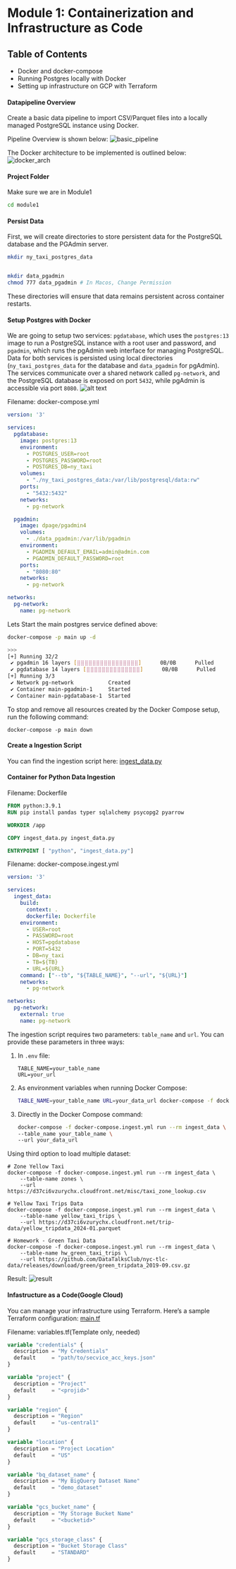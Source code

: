 # Module 1: Containerization and Infrastructure as Code

## Table of Contents
* Docker and docker-compose 
* Running Postgres locally with Docker
* Setting up infrastructure on GCP with Terraform

#### Datapipeline Overview

Create a basic data pipeline to import CSV/Parquet files into a locally managed PostgreSQL instance using Docker.

Pipeline Overview is shown below:
![basic_pipeline](assets/basic_pipeline.png)

The Docker architecture to be implemented is outlined below:
![docker_arch](assets/docker_arch.png)

#### Project Folder

Make sure we are in Module1
```bash
cd module1
```

#### Persist Data

First, we will create directories to store persistent data for the PostgreSQL database and the PGAdmin server.
```bash
mkdir ny_taxi_postgres_data


mkdir data_pgadmin
chmod 777 data_pgadmin # In Macos, Change Permission
```
These directories will ensure that data remains persistent across container restarts.


#### Setup Postgres with Docker

We are going to setup two services: ```pgdatabase```, which uses the ```postgres:13``` image to run a PostgreSQL instance with a root user and password, and ```pgadmin```, which runs the pgAdmin web interface for managing PostgreSQL. Data for both services is persisted using local directories (```ny_taxi_postgres_data``` for the database and ```data_pgadmin``` for pgAdmin). The services communicate over a shared network called ```pg-network```, and the PostgreSQL database is exposed on port ```5432```, while pgAdmin is accessible via port ```8080```.
![alt text](assets/setup_postgres.png)

Filename: docker-compose.yml
```yml
version: '3'

services:
  pgdatabase:
    image: postgres:13
    environment:
      - POSTGRES_USER=root
      - POSTGRES_PASSWORD=root
      - POSTGRES_DB=ny_taxi
    volumes:
      - "./ny_taxi_postgres_data:/var/lib/postgresql/data:rw"
    ports:
      - "5432:5432"
    networks:
      - pg-network

  pgadmin:
    image: dpage/pgadmin4
    volumes:
      - ./data_pgadmin:/var/lib/pgadmin
    environment:
      - PGADMIN_DEFAULT_EMAIL=admin@admin.com
      - PGADMIN_DEFAULT_PASSWORD=root
    ports:
      - "8080:80"
    networks:
      - pg-network

networks:
  pg-network:
    name: pg-network
```

Lets Start the main postgres service defined above:

```bash
docker-compose -p main up -d

>>>
[+] Running 32/2
 ✔ pgadmin 16 layers [⣿⣿⣿⣿⣿⣿⣿⣿⣿⣿⣿⣿⣿⣿⣿⣿]      0B/0B      Pulled                                                             16.7s 
 ✔ pgdatabase 14 layers [⣿⣿⣿⣿⣿⣿⣿⣿⣿⣿⣿⣿⣿⣿]      0B/0B      Pulled                                                            11.3s 
[+] Running 3/3
 ✔ Network pg-network           Created                                                                                     0.0s 
 ✔ Container main-pgadmin-1     Started                                                                                     0.5s 
 ✔ Container main-pgdatabase-1  Started   
```

To stop and remove all resources created by the Docker Compose setup, run the following command:
```
docker-compose -p main down
```

#### Create a Ingestion Script
You can find the ingestion script here:
[ingest_data.py](ingest_data.py)

#### Container for Python Data Ingestion

Filename: Dockerfile
```Dockerfile
FROM python:3.9.1  
RUN pip install pandas typer sqlalchemy psycopg2 pyarrow

WORKDIR /app

COPY ingest_data.py ingest_data.py

ENTRYPOINT [ "python", "ingest_data.py"]
```

Filename: docker-compose.ingest.yml
```yml
version: '3'

services:
  ingest_data:
    build:
      context: .
      dockerfile: Dockerfile
    environment:
      - USER=root
      - PASSWORD=root
      - HOST=pgdatabase
      - PORT=5432
      - DB=ny_taxi
      - TB=${TB}
      - URL=${URL}
    command: ["--tb", "${TABLE_NAME}", "--url", "${URL}"]
    networks:
      - pg-network

networks:
  pg-network:
    external: true
    name: pg-network
```

The ingestion script requires two parameters: ```table_name``` and ```url```. You can provide these parameters in three ways:
1. In  `.env` file:
    
    ```
    TABLE_NAME=your_table_name
    URL=your_url
    
    ```
    
2. As environment variables when running Docker Compose:
    
    ```bash
    TABLE_NAME=your_table_name URL=your_data_url docker-compose -f docker-compose.ingest.yml up --build
    ```
    
3. Directly in the Docker Compose command:
    
    ```bash
    docker-compose -f docker-compose.ingest.yml run --rm ingest_data \
    --table_name your_table_name \
    --url your_data_url
    ``` 

Using third option to load multiple dataset:

```
# Zone Yellow Taxi
docker-compose -f docker-compose.ingest.yml run --rm ingest_data \
    --table-name zones \
    --url https://d37ci6vzurychx.cloudfront.net/misc/taxi_zone_lookup.csv

# Yellow Taxi Trips Data
docker-compose -f docker-compose.ingest.yml run --rm ingest_data \
    --table-name yellow_taxi_trips \
    --url https://d37ci6vzurychx.cloudfront.net/trip-data/yellow_tripdata_2024-01.parquet

# Homework - Green Taxi Data
docker-compose -f docker-compose.ingest.yml run --rm ingest_data \
    --table-name hw_green_taxi_trips \
    --url https://github.com/DataTalksClub/nyc-tlc-data/releases/download/green/green_tripdata_2019-09.csv.gz
```

Result:
![result](assets/result.png)


#### Infastructure as a Code(Google Cloud)
You can manage your infrastructure using Terraform. Here’s a sample Terraform configuration:
[main.tf](main.tf)


Filename: variables.tf(Template only, needed)
```terraform
variable "credentials" {
  description = "My Credentials"
  default     = "path/to/secvice_acc_keys.json"
}

variable "project" {
  description = "Project"
  default     = "<projid>"
}

variable "region" {
  description = "Region"
  default     = "us-central1"
}

variable "location" {
  description = "Project Location"
  default     = "US"
}

variable "bq_dataset_name" {
  description = "My BigQuery Dataset Name"
  default     = "demo_dataset"
}

variable "gcs_bucket_name" {
  description = "My Storage Bucket Name"
  default     = "<bucketid>"
}

variable "gcs_storage_class" {
  description = "Bucket Storage Class"
  default     = "STANDARD"
}
```